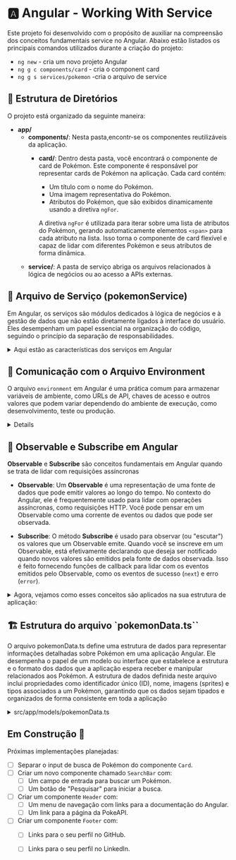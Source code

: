 # 🅰️ Angular - Working With Service

Este projeto foi desenvolvido com o propósito de auxiliar na compreensão dos conceitos fundamentais service no Angular. Abaixo estão listados os principais comandos utilizados durante a criação do projeto:

- `ng new` - cria um novo projeto Angular
- `ng g c components/card` - cria o component card
- `ng g s services/pokemon` -cria o arquivo de service

## 📁 Estrutura de Diretórios

O projeto está organizado da seguinte maneira:



- **app/**
  - **components/**: Nesta pasta,encontr-se os componentes reutilizáveis da aplicação.
    - **card/**: Dentro desta pasta, você encontrará o componente de card de Pokémon. Este componente é responsável por representar cards de Pokémon na aplicação. Cada card contém:

      - Um título com o nome do Pokémon.
      - Uma imagem representativa do Pokémon.
      - Atributos do Pokémon, que são exibidos dinamicamente usando a diretiva `ngFor`.

      A diretiva `ngFor` é utilizada para iterar sobre uma lista de atributos do Pokémon, gerando automaticamente elementos `<span>` para cada atributo na lista. Isso torna o componente de card flexível e capaz de lidar com diferentes Pokémon e seus atributos de forma dinâmica.
  - **service/**: A pasta de serviço abriga os arquivos relacionados à lógica de negócios ou ao acesso a APIs externas.

## 🧰 Arquivo de Serviço (pokemonService)
Em Angular, os serviços são módulos dedicados à lógica de negócios e à gestão de dados que não estão diretamente ligados à interface do usuário. Eles desempenham um papel essencial na organização do código, seguindo o princípio da separação de responsabilidades.

<details>

<summary>Aqui estão as características dos serviços em Angular</summary>

**Responsabilidades Claras:** Os serviços se concentram em lógica de negócios, gerenciamento de dados e comunicação com servidores, enquanto os componentes lidam com a interface do usuário.

- **Centralização da Lógica:** Os serviços permitem centralizar a lógica de negócios em um único local, evitando duplicações de código em diferentes partes da aplicação.

- **Compartilhamento de Dados:** Serviços são ideais para armazenar e compartilhar dados entre várias partes da aplicação, incluindo dados de requisições a servidores, armazenamento em cache e compartilhamento de estado.

- **Injeção de Dependência:** Serviços podem ser injetados em componentes e outros serviços, tornando a comunicação e integração entre eles mais eficientes.

- **Reutilização:** Os serviços podem ser reutilizados em toda a aplicação, promovendo a modularidade e escalabilidade do código.

</details>

## 🔌 Comunicação com o Arquivo Environment

  O arquivo `environment` em Angular é uma prática comum para armazenar variáveis de ambiente, como URLs de API, chaves de acesso e outros valores que podem variar dependendo do ambiente de execução, como desenvolvimento, teste ou produção.

  <details>
  
 No arquivo environment da aplicação é definida uma variável pokeApi que armazena a URL base da API que será usada na aplicação:

  ```typescript
  // Arquivo environment.ts
  export const environment = {
    production: false,
    pokeApi: 'https://pokeapi.co/api/v2/pokemon/'
  };

  ```

  Neste arquivo service da aplicaçãp (PokemonService)  a variável pokeApi do arquivo environment é usada  para configurar a URL base da API. Isso permite que o serviço acesse facilmente a URL da API, mantendo a configuração separada em um local central e facilitando a mudança dessa configuração para diferentes ambientes (por exemplo, de desenvolvimento para produção) sem a necessidade de alterar o código do serviço.

  </details>

## 🔄 Observable e Subscribe em Angular

**Observable** e **Subscribe** são conceitos fundamentais em Angular quando se trata de lidar com requisições assíncronas

  - **Observable**: Um **Observable** é uma representação de uma fonte de dados que pode emitir valores ao longo do tempo. No contexto do Angular, ele é frequentemente usado para lidar com operações assíncronas, como requisições HTTP. Você pode pensar em um Observable como uma corrente de eventos ou dados que pode ser observada.

  - **Subscribe**: O método **Subscribe** é usado para observar (ou "escutar") os valores que um Observable emite. Quando você se inscreve em um Observable, está efetivamente declarando que deseja ser notificado quando novos valores são emitidos pela fonte de dados observada. Isso é feito fornecendo funções de callback para lidar com os eventos emitidos pelo Observable, como os eventos de sucesso (`next`) e erro (`error`).

  <details>
  
  <summary>Agora, vejamos como esses conceitos são aplicados na sua estrutura de aplicação:</summary>

 - No serviço `PokemonService`:

     ```typescript
    import { Observable } from 'rxjs';
    import { PokemonData } from '../models/pokemonData';

    // ...

    getPokemon(pokemonName: string): Observable<PokemonData> {
      // Realiza uma requisição HTTP e retorna um Observable que emite os dados do Pokémon.
      this.pokeData = this.http.get<PokemonData>(`${this.baseURL}${pokemonName}`);
      return this.pokeData;
    }
    ```

    O método `getPokemon` retorna um Observable que emite os dados do Pokémon após a conclusão da requisição HTTP.

  - No componente `CardComponent`:

    ```typescript
    import { Component, OnInit } from '@angular/core';
    import { PokemonData } from 'src/app/models/pokemonData';
    import { PokemonService } from 'src/app/services/pokemon.service';

    @Component({
      selector: 'app-card',
      templateUrl: './card.component.html',
      styleUrls: ['./card.component.css']
    })
    export class CardComponent implements OnInit {
      pokemon: PokemonData = {
        id:'',
        name:'',
        sprites:{front_default:''},
        types:[]
      }
      name:string = 'CHARMANDER'
      attributesTypes:string[] = ['FIRE','ROCK']

      constructor(private service: PokemonService) {}

      ngOnInit(): void {
        // Ao iniciar o componente,  o serviço é chamado e se inscreve no Observable
        // para receber os dados do Pokémon.
        this.service.getPokemon('charizard').subscribe({
          next: (res) => {
            this.pokemon = {
              id: res.id,
              name: res.name,
              sprites: res.sprites,
              types: res.types
            }
            console.log(this.pokemon)
          },
          error: (err) => console.log(err)
        });
      }
    }
    ```

    No método `ngOnInit` do componente, é chamado o serviço `getPokemon` e se inscreve no Observable resultante para manipular os dados (no caso, usando `console.log` para exibi-los) e para lidar com erros, se ocorrerem.

  Isso permite que a aplicação lide de forma eficiente com operações assíncronas, como a obtenção de dados de Pokémon da API, garantindo que a interface do usuário permaneça responsiva enquanto as operações são executadas em segundo plano.

  </details>

  ## 🏗️ Estrutura do arquivo `pokemonData.ts``

O arquivo pokemonData.ts  define uma estrutura de dados para representar informações detalhadas sobre Pokémon em uma aplicação Angular. Ele desempenha o papel de um modelo ou interface que estabelece a estrutura e o formato dos dados que a aplicação espera receber e manipular relacionados aos Pokémon. A estrutura de dados definida neste arquivo inclui propriedades como identificador único (ID), nome, imagens (sprites) e tipos associados a um Pokémon, garantindo que os dados sejam tipados e organizados de forma consistente em toda a aplicação

<details>

<summary>src/app/models/pokemonData.ts</summary>

```typescript
  export type PokemonData = {
    id: string;
    name: string;
    sprites: {
      front_default: string;
    };
    types: {
      slot: number;
      type: {
        name: string;
        url: string;
      };
    }[];
  };

```

</details>


## Em Construção 🚧

Próximas implementações planejadas:

- [ ] Separar o input de busca de Pokémon do componente `Card`.
- [ ] Criar um novo componente chamado `SearchBar` com:
  - [ ] Um campo de entrada para buscar um Pokémon.
  - [ ] Um botão de "Pesquisar" para iniciar a busca.
- [ ] Criar um componente `Header` com:
  - [ ] Um menu de navegação com links para a documentação do Angular.
  - [ ] Um link para a página da PokeAPI.
- [ ] Criar um componente `Footer` com:
  - [ ] Links para o seu perfil no GitHub.
  - [ ] Links para o seu perfil no LinkedIn.

